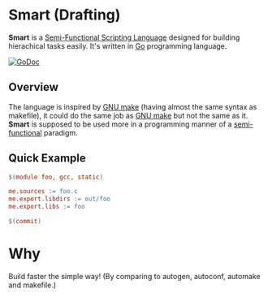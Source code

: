 # Smart (Drafting)

**Smart** is a [Semi-Functional Scripting Language]() designed for building hierachical tasks easily.
It's written in [Go](http://golang.org) programming language.

[![GoDoc](https://godoc.org/github.com/duzy/smart/build?status.svg)](http://godoc.org/github.com/duzy/smart/build)

## Overview

The language is inspired by [GNU make]() (having almost the same syntax as makefile), it could do the same
job as [GNU make]() but not the same as it. **Smart** is supposed to be used more in a programming manner of a
[semi-functional]() paradigm.

## Quick Example

```makefile
$(module foo, gcc, static)

me.sources := foo.c
me.export.libdirs := out/foo
me.export.libs := foo

$(commit)
```

Why
===

Build faster the simple way! (By comparing to autogen, autoconf, automake and makefile.)
